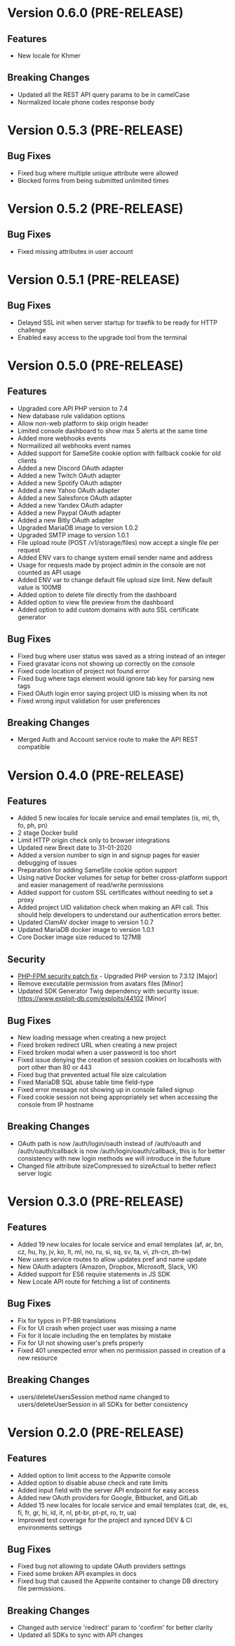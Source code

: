 # Version 0.6.0 (PRE-RELEASE)

## Features

* New locale for Khmer

## Breaking Changes

* Updated all the REST API query params to be in camelCase
* Normalized locale phone codes response body

# Version 0.5.3 (PRE-RELEASE)

## Bug Fixes

* Fixed bug where multiple unique attribute were allowed
* Blocked forms from being submitted unlimited times
  
# Version 0.5.2 (PRE-RELEASE)

## Bug Fixes

* Fixed missing attributes in user account

# Version 0.5.1 (PRE-RELEASE)

## Bug Fixes

* Delayed SSL init when server startup for traefik to be ready for HTTP challenge
* Enabled easy access to the upgrade tool from the terminal

# Version 0.5.0 (PRE-RELEASE)

## Features

* Upgraded core API PHP version to 7.4
* New database rule validation options
* Allow non-web platform to skip origin header
* Limited console dashboard to show max 5 alerts at the same time
* Added more webhooks events
* Normailized all webhooks event names
* Added support for SameSite cookie option with fallback cookie for old clients
* Added a new Discord OAuth adapter
* Added a new Twitch OAuth adapter
* Added a new Spotify OAuth adapter
* Added a new Yahoo OAuth adapter
* Added a new Salesforce OAuth adapter
* Added a new Yandex OAuth adapter
* Added a new Paypal OAuth adapter
* Added a new Bitly OAuth adapter
* Upgraded MariaDB image to version 1.0.2
* Upgraded SMTP image to version 1.0.1
* File upload route (POST /v1/storage/files) now accept a single file per request
* Added ENV vars to change system email sender name and address 
* Usage for requests made by project admin in the console are not counted as API usage
* Added ENV var to change default file upload size limit. New default value is 100MB
* Added option to delete file directly from the dashboard
* Added option to view file preview from the dashboard
* Added option to add custom domains with auto SSL certificate generator

## Bug Fixes

* Fixed bug where user status was saved as a string instead of an integer
* Fixed gravatar icons not showing up correctly on the console
* Fixed code location of project not found error
* Fixed bug where tags element would ignore tab key for parsing new tags
* Fixed OAuth login error saying project UID is missing when its not
* Fixed wrong input validation for user preferences

## Breaking Changes

* Merged Auth and Account service route to make the API REST compatible

# Version 0.4.0 (PRE-RELEASE)

## Features

* Added 5 new locales for locale service and email templates (is, ml, th, fo, ph, pn)
* 2 stage Docker build
* Limit HTTP origin check only to browser integrations
* Updated new Brexit date to 31-01-2020
* Added a version number to sign in and signup pages for easier debugging of issues
* Preparation for adding SameSite cookie option support
* Using native Docker volumes for setup for better cross-platform support and easier management of read/write permissions
* Added support for custom SSL certificates without needing to set a proxy
* Added project UID validation check when making an API call. This should help developers to understand our authentication errors better.
* Updated ClamAV docker image to version 1.0.7
* Updated MariaDB docker image to version 1.0.1
* Core Docker image size reduced to 127MB

## Security

* [PHP-FPM security patch fix](https://bugs.php.net/patch-display.php?bug_id=78599&patch=0001-Fix-bug-78599-env_path_info-underflow-can-lead-to-RC.patch&revision=latest) - Upgraded PHP version to 7.3.12 [Major]
* Remove executable permission from avatars files [Minor]
* Updated SDK Generator Twig dependency with security issue: https://www.exploit-db.com/exploits/44102 [Minor]

## Bug Fixes

* New loading message when creating a new project
* Fixed broken redirect URL when creating a new project
* Fixed broken modal when a user password is too short
* Fixed issue denying the creation of session cookies on localhosts with port other than 80 or 443
* Fixed bug that prevented actual file size calculation
* Fixed MariaDB SQL abuse table time field-type
* Fixed error message not showing up in console failed signup
* Fixed cookie session not being appropriately set when accessing the console from IP hostname

## Breaking Changes

* OAuth path is now /auth/login/oauth instead of /auth/oauth and /auth/oauth/callback is now /auth/login/oauth/callback, this is for better consistency with new login methods we will introduce in the future
* Changed file attribute sizeCompressed to sizeActual to better reflect server logic

# Version 0.3.0 (PRE-RELEASE)

## Features

* Added 19 new locales for locale service and email templates (af, ar, bn, cz, hu, hy, jv, ko, lt, ml, no, ru, si, sq, sv, ta, vi, zh-cn, zh-tw)
* New users service routes to allow updates pref and name update
* New OAuth adapters (Amazon, Dropbox, Microsoft, Slack, VK)
* Added support for ES6 require statements in JS SDK
* New Locale API route for fetching a list of continents

## Bug Fixes
* Fix for typos in PT-BR translations
* Fix for UI crash when project user was missing a name
* Fix for it locale including the en templates by mistake
* Fix for UI not showing user's prefs properly
* Fixed 401 unexpected error when no permission passed in creation of a new resource

## Breaking Changes

* users/deleteUsersSession method name changed to users/deleteUserSession in all SDKs for better consistency

# Version 0.2.0 (PRE-RELEASE)

## Features

* Added option to limit access to the Appwrite console
* Added option to disable abuse check and rate limits
* Added input field with the server API endpoint for easy access
* Added new OAuth providers for Google, Bitbucket, and GitLab
* Added 15 new locales for locale service and email templates (cat, de, es, fi, fr, gr, hi, id, it, nl, pt-br, pt-pt, ro, tr, ua)
* Improved test coverage for the project and synced DEV & CI environments settings

## Bug Fixes

* Fixed bug not allowing to update OAuth providers settings
* Fixed some broken API examples in docs
* Fixed bug that caused the Appwrite container to change DB directory file permissions.

## Breaking Changes

* Changed auth service 'redirect' param to 'confirm' for better clarity
* Updated all SDKs to sync with API changes
